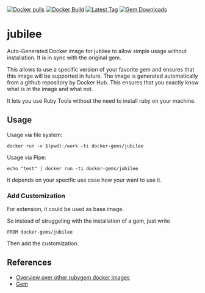 [![Docker pulls](https://img.shields.io/docker/pulls/rubygem/jubilee.svg)](https://hub.docker.com/r/rubygem/jubilee/)
[![Docker Build](https://img.shields.io/docker/automated/rubygem/jubilee.svg)](https://hub.docker.com/r/rubygem/jubilee/)
[![Latest Tag](https://img.shields.io/github/tag/docker-rubygem/jubilee.svg)](https://hub.docker.com/r/rubygem/jubilee/)
[![Gem Downloads](https://img.shields.io/gem/dt/jubilee.svg)](https://rubygems.org/gems/jubilee/)
# jubilee

Auto-Generated Docker image for jubilee to allow simple usage without installation.
It is in sync with the original gem.

This allows to use a specific version of your favorite gem and ensures that this image will be supported in future.
The image is generated automatically from a github repository by Docker Hub.
This ensures that you exactly know what is in the image and what not.

It lets you use Ruby Tools without the need to install ruby on your machine.

## Usage

Usage via file system:

`docker run -v $(pwd):/work -ti docker-gems/jubilee`

Usage via Pipe:

`echo "test" | docker run -ti docker-gems/jubilee`

It depends on your specific use case how your want to use it.

### Add Customization

For extension, it could be used as base image.

So instead of struggeling with the installation of a gem, just write

`FROM docker-gems/jubilee`

Then add the customization.

## References

 - [Overview over other rubygem docker images](https://github.com/thinkbot/docker-rubygem)
 - [Gem](https://rubygems.org/gems/jubilee/)
